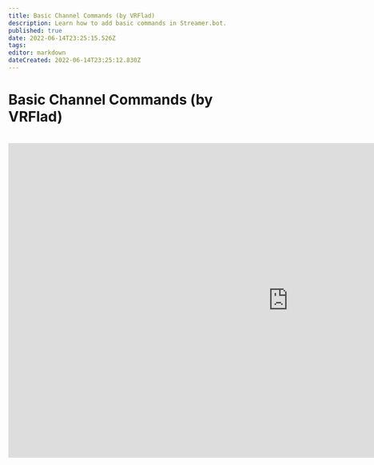 ```yaml
---
title: Basic Channel Commands (by VRFlad)
description: Learn how to add basic commands in Streamer.bot.
published: true
date: 2022-06-14T23:25:15.526Z
tags: 
editor: markdown
dateCreated: 2022-06-14T23:25:12.830Z
---
```


# Basic Channel Commands (by VRFlad)
<br>
<iframe width="1120" height="630" src="https://www.youtube.com/embed/ZXB6AMzdxxo" title="YouTube video player" frameborder="0" allow="accelerometer; autoplay; clipboard-write; encrypted-media; gyroscope; picture-in-picture" allowfullscreen></iframe>
